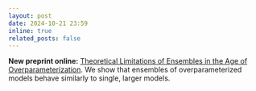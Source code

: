 ```yaml
---
layout: post
date: 2024-10-21 23:59
inline: true
related_posts: false
---
```


**New preprint online:** [Theoretical Limitations of Ensembles in the Age of Overparameterization](https://arxiv.org/abs/2410.16201). We show that ensembles of overparameterized models behave similarly to single, larger models.
